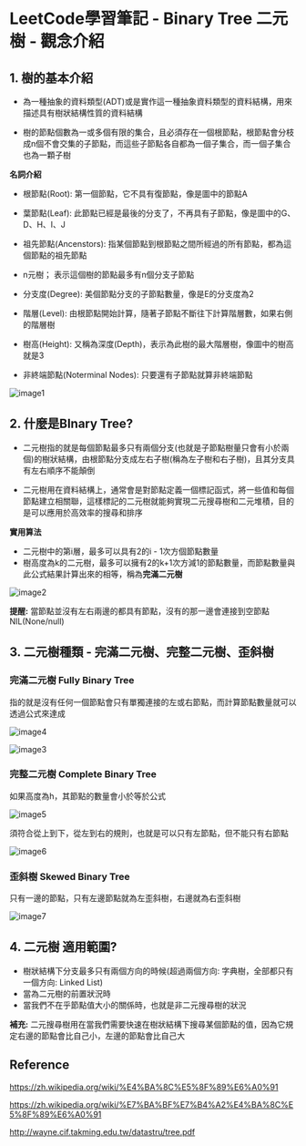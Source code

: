 # LeetCode學習筆記 - Binary Tree 二元樹 - 觀念介紹







## 1. 樹的基本介紹



+ 為一種抽象的資料類型(ADT)或是實作這一種抽象資料類型的資料結構，用來描述具有樹狀結構性質的資料結構

+ 樹的節點個數為一或多個有限的集合，且必須存在一個根節點，根節點會分枝成n個不會交集的子節點，而這些子節點各自都為一個子集合，而一個子集合也為一顆子樹



**名詞介紹**

+ 根節點(Root): 第一個節點，它不具有復節點，像是圖中的節點A

+ 葉節點(Leaf): 此節點已經是最後的分支了，不再具有子節點，像是圖中的G、D、H、I、J
+ 祖先節點(Ancenstors): 指某個節點到根節點之間所經過的所有節點，都為這個節點的祖先節點
+ n元樹； 表示這個樹的節點最多有n個分支子節點
+ 分支度(Degree): 美個節點分支的子節點數量，像是E的分支度為2
+ 階層(Level): 由根節點開始計算，隨著子節點不斷往下計算階層數，如果右側的階層樹
+ 樹高(Height): 又稱為深度(Depth)，表示為此樹的最大階層樹，像圖中的樹高就是3
+ 非終端節點(Noterminal Nodes): 只要還有子節點就算非終端節點



![image1](images\image1.png)









## 2. 什麼是BInary Tree?



+ 二元樹指的就是每個節點最多只有兩個分支(也就是子節點樹量只會有小於兩個)的樹狀結構，由根節點分支成左右子樹(稱為左子樹和右子樹)，且其分支具有左右順序不能顛倒

+ 二元樹用在資料結構上，通常會是對節點定義一個標記函式，將一些值和每個節點建立相關聯，這樣標記的二元樹就能夠實現二元搜尋樹和二元堆積，目的是可以應用於高效率的搜尋和排序



**實用算法**

+ 二元樹中的第i層，最多可以具有2的i - 1次方個節點數量
+ 樹高度為k的二元樹，最多可以擁有2的k+1次方減1的節點數量，而節點數量與此公式結果計算出來的相等，稱為**完滿二元樹**



![image2](images\image2.png)



**提醒:** 當節點並沒有左右兩邊的都具有節點，沒有的那一邊會連接到空節點NIL(None/null)





## 3. 二元樹種類 - 完滿二元樹、完整二元樹、歪斜樹



### 完滿二元樹 Fully Binary Tree

指的就是沒有任何一個節點會只有單獨連接的左或右節點，而計算節點數量就可以透過公式來達成

![image4](images\image4.png)





![image3](images\image3.png)









### 完整二元樹 Complete Binary Tree

如果高度為h，其節點的數量會小於等於公式

![image5](images\image5.png)



須符合從上到下，從左到右的規則，也就是可以只有左節點，但不能只有右節點



![image6](images\image6.png)







### 歪斜樹 Skewed Binary Tree

只有一邊的節點，只有左邊節點就為左歪斜樹，右邊就為右歪斜樹



![image7](images\image7.png)





## 4. 二元樹 適用範圍?



+ 樹狀結構下分支最多只有兩個方向的時候(超過兩個方向: 字典樹，全部都只有一個方向: Linked List)
+ 當為二元樹的前置狀況時
+ 當我們不在乎節點值大小的關係時，也就是非二元搜尋樹的狀況



**補充:** 二元搜尋樹用在當我們需要快速在樹狀結構下搜尋某個節點的值，因為它規定右邊的節點會比自己小，左邊的節點會比自己大







## Reference

https://zh.wikipedia.org/wiki/%E4%BA%8C%E5%8F%89%E6%A0%91

https://zh.wikipedia.org/wiki/%E7%BA%BF%E7%B4%A2%E4%BA%8C%E5%8F%89%E6%A0%91

http://wayne.cif.takming.edu.tw/datastru/tree.pdf









